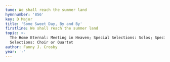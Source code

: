 ```yaml
---
tune: We shall reach the summer land
hymnnumber: '856'
key: D Major
title: 'Some Sweet Day, By and By'
firstline: We shall reach the summer land
topic: >-
  The Home Eternal: Meeting in Heaven; Special Selections: Solos; Special
  Selections: Choir or Quartet
author: Fanny J. Crosby
year: '-'
---
```

